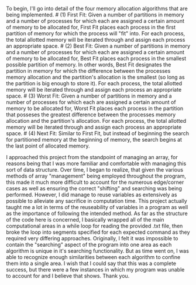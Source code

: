 To begin, I'll go into detail of the four memory allocation algorithms that are being implemented.
    # (1) First Fit:
        Given a number of partitions in memory and a number of processes for which each are assigned 
        a certain amount of memory to be allocated for, First Fit places each process in the first partition of 
        memory for which the process will "fit" into. For each process, the total allotted memory will be iterated 
        through and assign each process an appropriate space.
    # (2) Best Fit:
        Given a number of partitions in memory and a number of processes for which each are assigned 
        a certain amount of memory to be allocated for, Best Fit places each process in the smallest possible 
        partition of memory. In other words, Best Fit designates the partition in memory for which the difference 
        between the processes memory allocation and the partition's allocation is the smallest (so long as the
        partition is big enough to store it). For each process, the total allotted memory will be iterated through 
        and assign each process an appropriate space.
    # (3) Worst Fit:
        Given a number of partitions in memory and a number of processes for which each are assigned 
        a certain amount of memory to be allocated for, Worst Fit places each process in the partition that 
        posseses the greatest difference between the processes memory allocation and the partition's allocation.
        For each process, the total allotted memory will be iterated through and assign each process an 
        appropriate space.
    # (4) Next Fit:
	Similar to First Fit, but instead of beginning the search for partitioned memory at the beginning of 
	memory, the search begins at the last point of allocated memory.

I approached this project from the standpoint of managing an array, for reasons being that I was more familiar
and comfortable with managing this sort of data structure. Over time, I began to realize, that given the various
methods of array "management" being employed throughout the program, this made it much more difficult to account
for the numerous edge/corner cases as well as ensuring the correct "shifting" and searching was being performed.
However, I did manage to reuse variables as extensively as possible to alleviate any sacrifice in computation 
time. This project actually taught me a lot in terms of the reuseability of variables in a program as well as
the importance of following the intended method. As far as the structure of the code here is concerned, I 
basically wrapped all of the main computational areas in a while loop for reading the provided .txt file, then
broke the loop into segments specified for each expected command as they required very differing approaches.
Originally, I felt it was impossible to contain the "searching" aspect of the program into one area as each
algorithm is unique in it's searching functionality. But as time went on, I was able to recognize enough
similarities between each algorithm to confine them into a single area. I wish that I could say that this was
a complete success, but there were a few instances in which my program was unable to account for and I believe
that shows. Thank you.
